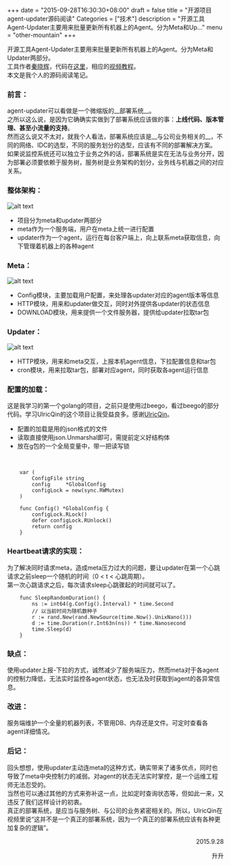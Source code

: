 +++
date = "2015-09-28T16:30:30+08:00"
draft = false
title = "开源项目agent-updater源码阅读"
Categories = ["技术"]
description = "开源工具Agent-Updater主要用来批量更新所有机器上的Agent。分为Meta和Up..."
menu = "other-mountain"
+++


开源工具Agent-Updater主要用来批量更新所有机器上的Agent。分为Meta和Updater两部分。
<br/>
工具作者<u>[秦晓辉](http://ulricqin.com)</u>，代码在<u>[这里](https://gitcafe.com/ops)</u>，相应的<u>[视频教程](http://my.jikexueyuan.com/4031141286/record/)</u>。
<br/>
本文是我个人的源码阅读笔记。

### __前言__：
agent-updater可以看做是一个微缩版的__部署系统__。
<br/>
之所以这么说，是因为它确确实实做到了部署系统应该做的事：__上线代码、版本管理、甚至小流量的支持__。
<br/>
然而这么说又不太对，就我个人看法，部署系统应该是__与公司业务相关的__，不同的网络、IDC的选型，不同的服务划分的选型，应该有不同的部署解决方案。
<br/>
如果说监控系统还可以独立于业务之外的话，部署系统是实在无法与业务分开，因为部署必须要依赖于服务树，服务树是业务架构的划分，业务线与机器之间的对应关系。


### __整体架构__：
![alt text](/img/blog/updater-read/all-layout.png)

- 项目分为meta和updater两部分
- meta作为一个服务端，用户在meta上统一进行配置
- updater作为一个agent，运行在每台客户端上，向上联系meta获取信息，向下管理着机器上的各种agent


### __Meta__：
![alt text](/img/blog/updater-read/meta-layout.png)

- Config模块，主要加载用户配置，来处理各updater对应的agent版本等信息
- HTTP模块，用来和updater做交互，同时对外提供各updater的状态信息
- DOWNLOAD模块，用来提供一个文件服务器，提供给updater拉取tar包

### __Updater__：
![alt text](/img/blog/updater-read/updater-layout.png)

- HTTP模块，用来和meta交互，上报本机agent信息，下拉配置信息和tar包
- cron模块，用来拉取tar包，部署对应agent，同时获取各agent运行信息

### __配置的加载__：
这是我学习的第一个golang的项目，之前只是使用过beego，看过beego的部分代码。学习UlricQin的这个项目让我受益良多。感谢<u>[UlricQin](http://ulricqin.com)</u>。

- 配置的加载是用的json格式的文件
- 读取直接使用json.Unmarshal即可，需提前定义好结构体
- 放在g包的一个全局变量中，带一把读写锁
<br/>

        var (
            ConfigFile string
            config     *GlobalConfig
            configLock = new(sync.RWMutex)
        )

        func Config() *GlobalConfig {
            configLock.RLock()
            defer configLock.RUnlock()
            return config
        }

### __Heartbeat请求的实现__：
为了解决同时请求meta，造成meta压力过大的问题，要让updater在第一个心跳请求之前sleep一个随机的时间（0 < t < 心跳周期）。
<br/>
第一次心跳请求之后，每次请求sleep心跳骤起的时间就可以了。
<br/>

        func SleepRandomDuration() {
            ns := int64(g.Config().Interval) * time.Second
            // 以当前时间为随机数种子
            r := rand.New(rand.NewSource(time.Now().UnixNano()))
            d := time.Duration(r.Int63n(ns)) * time.Nanosecond
            time.Sleep(d)
        }


### __缺点__：
使用updater上报-下拉的方式，诚然减少了服务端压力，然而meta对于各agent的控制力降低，无法实时监控各agent状态，也无法及时获取到agent的各异常信息。

### __改进__：
服务端维护一个全量的机器列表，不管用DB、内存还是文件。可定时查看各agent详细情况。


### __后记__：
回头想想，使用updater主动连meta的这种方式，确实带来了诸多优点，同时也导致了meta中央控制力的减弱。对agent的状态无法实时掌控，是一个运维工程师无法忍受的。
<br/>
当然也可以通过其他的方式来弥补这一点，比如定时查询状态等，但如此一来，又违反了我们这样设计的初衷。
<br/>
真正的部署系统，是应当与服务树、与公司的业务紧密相关的。所以，UlricQin在视频里说“这并不是一个真正的部署系统，因为一个真正的部署系统应该有各种更加复杂的逻辑”。




<p align="right">2015.9.28</p>
<p align="right">升升</p>
